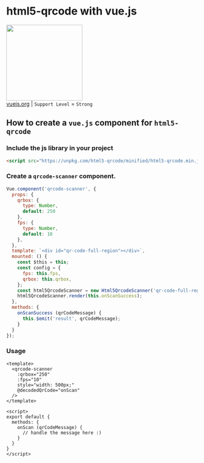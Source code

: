 # html5-qrcode with vue.js
<img src="https://vuejs.org/images/logo.png" width="200px"><br>
[vuejs.org](https://vuejs.org/) | `Support Level` = `Strong`

## How to create a `vue.js` component for `html5-qrcode`

### Include the js library in your project

```html
<script src="https://unpkg.com/html5-qrcode/minified/html5-qrcode.min.js"></script>
```

### Create a `qrcode-scanner` component.

```js
Vue.component('qrcode-scanner', {
  props: {
    qrbox: {
      type: Number,
      default: 250
    },
    fps: {
      type: Number,
      default: 10
    },
  },
  template: `<div id="qr-code-full-region"></div>`,
  mounted: () {
    const $this = this;
    const config = {
      fps: this.fps,
      qrbox: this.qrbox,
    };
    const html5QrcodeScanner = new Html5QrcodeScanner('qr-code-full-region', config);
    html5QrcodeScanner.render(this.onScanSuccess);
  },
  methods: {
    onScanSuccess (qrCodeMessage) {
      this.$emit('result', qrCodeMessage);
    }
  }
});
```

### Usage

```vue
<template>
  <qrcode-scanner
    :qrbox="250" 
    :fps="10" 
    style="width: 500px;"
    @decodedQrCode="onScan"
  />
</template>

<script>
export default {
  methods: {
    onScan (qrCodeMessage) {
      // handle the message here :)
    }
  }
}
</script>
```
